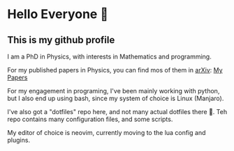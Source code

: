 # Hello Everyone 👋
## This is my github profile

I am a PhD in Physics, with interests in Mathematics and programming.

For my published papers in Physics, you can find mos of them in
[arXiv](https://arxiv.org/): [My
Papers](https://arxiv.org/search/?searchtype=author&query=Kullock%2C+R)

For my engagement in programing, I've been mainly working with python, but I
also end up using bash, since my system of choice is Linux (Manjaro).

I've also got a "dotfiles" repo here, and not many actual dotfiles there 🤣. Teh
repo contains many configuration files, and some scripts.

My editor of choice is neovim, currently moving to the lua config and plugins.

<!--
**ricardokl/ricardokl** is a ✨ _special_ ✨ repository because its `README.md` (this file) appears on your GitHub profile.

Here are some ideas to get you started:

- 🔭 I’m currently working on ...
- 🌱 I’m currently learning ...
- 👯 I’m looking to collaborate on ...
- 🤔 I’m looking for help with ...
- 💬 Ask me about ...
- 📫 How to reach me: ...
- 😄 Pronouns: ...
- ⚡ Fun fact: ...
-->
